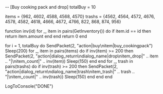 -- [Buy cooking pack and drop]
totalBuy = 10

items = {962, 4602, 4588, 4568, 4570}
trashs = {4562, 4564, 4572, 4676, 4578, 4582, 4618, 4666, 4672, 4766, 822, 868, 874, 956}

function inv(id)
    for _, item in pairs(GetInventory()) do
        if item.id == id then
            return item.amount
        end
    end
    return 0
end

for i = 1, totalBuy do
    SendPacket(2, "action|buy\nitem|buy_cookingpack")
    Sleep(200)
    for _, item in pairs(items) do
        if inv(item) >= 200 then
            SendPacket(2, "action|dialog_return\ndialog_name|drop\nitem_drop|" .. item .. "|\nitem_count|" .. inv(item))
            Sleep(150)
        end
    end
    for _, trash in pairs(trashs) do
        if inv(trash) >= 200 then
            SendPacket(2, "action|dialog_return\ndialog_name|trash\nitem_trash|" .. trash .. "|\nitem_count|" .. inv(trash))
            Sleep(150)
        end
    end
end

LogToConsole("DONE")

